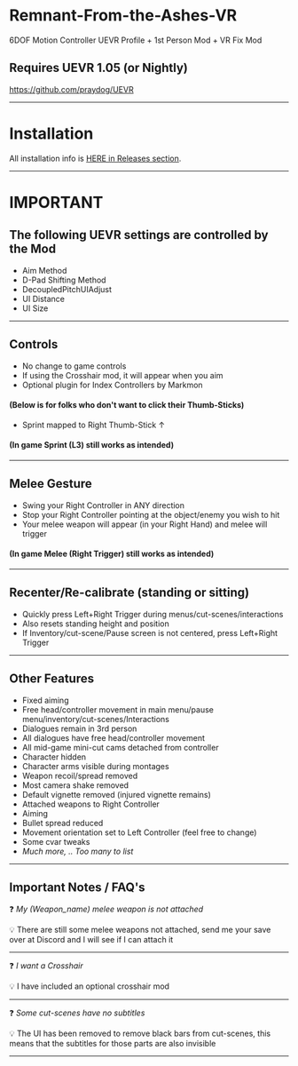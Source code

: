 # Remnant-From-the-Ashes-VR
6DOF Motion Controller UEVR Profile + 1st Person Mod + VR Fix Mod

## Requires UEVR 1.05 (or Nightly)
https://github.com/praydog/UEVR

---

# Installation

All installation info is <a href="https://github.com/CYB3R-JUNKI3/Remnant-From-the-Ashes-VR/releases" target="_blank">HERE in Releases section</a>.


---


# IMPORTANT
## The following UEVR settings are controlled by the Mod
- Aim Method
- D-Pad Shifting Method
- DecoupledPitchUIAdjust
- UI Distance
- UI Size
----



## Controls
- No change to game controls
- If using the Crosshair mod, it will appear when you aim
- Optional plugin for Index Controllers by Markmon

####    (Below is for folks who don't want to click their Thumb-Sticks) 

- Sprint mapped to Right Thumb-Stick ↑
####  (In game Sprint (L3) still works as intended)
----


## Melee Gesture
- Swing your Right Controller in ANY direction
- Stop your Right Controller pointing at the object/enemy you wish to hit
- Your melee weapon will appear (in your Right Hand) and melee will trigger
####  (In game Melee (Right Trigger) still works as intended)
----


## Recenter/Re-calibrate (standing or sitting)
- Quickly press Left+Right Trigger during menus/cut-scenes/interactions
- Also resets standing height and position
- If Inventory/cut-scene/Pause screen is not centered, press Left+Right Trigger
----


## Other Features
- Fixed aiming
- Free head/controller movement in main menu/pause menu/inventory/cut-scenes/Interactions
- Dialogues remain in 3rd person
- All dialogues have free head/controller movement
- All mid-game mini-cut cams detached from controller
- Character hidden
- Character arms visible during montages
- Weapon recoil/spread removed
- Most camera shake removed
- Default vignette removed (injured vignette remains)
- Attached weapons to Right Controller
- Aiming 
- Bullet spread reduced
- Movement orientation set to Left Controller (feel free to change)
- Some cvar tweaks
- _Much more, .. Too many to list_
----


## Important Notes / FAQ's
:question: _My (Weapon_name) melee weapon is not attached_

:bulb: There are still some melee weapons not attached, send me your save over at Discord and I will see if I can attach it

---
:question: _I want a Crosshair_

:bulb: I have included an optional crosshair mod

---

:question: _Some cut-scenes have no subtitles_

:bulb: The UI has been removed to remove black bars from cut-scenes, this means that the subtitles for those parts are also invisible

---




